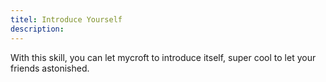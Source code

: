 ```yaml
---
titel: Introduce Yourself
description: 
---
```

With this skill, you can let mycroft to introduce itself, super cool to let your friends astonished.
